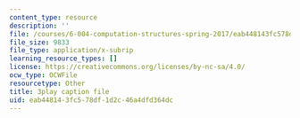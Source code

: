 ```yaml
---
content_type: resource
description: ''
file: /courses/6-004-computation-structures-spring-2017/eab448143fc578df1d2c46a4dfd364dc_MpJe7SMzi0E.srt
file_size: 9833
file_type: application/x-subrip
learning_resource_types: []
license: https://creativecommons.org/licenses/by-nc-sa/4.0/
ocw_type: OCWFile
resourcetype: Other
title: 3play caption file
uid: eab44814-3fc5-78df-1d2c-46a4dfd364dc
---
```


